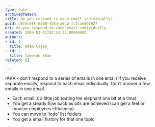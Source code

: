```yaml
---
type: rule
archivedreason: 
title: Do you respond to each email individually?
guid: d07dc6ff-6509-436d-a0cb-fc1cae50f627
uri: do-you-respond-to-each-email-individually
created: 2009-03-31T02:14:33.0000000Z
authors:
- id: 1
  title: Adam Cogan
- id: 2
  title: Cameron Shaw
related: []

---
```


(AKA - don't respond to a series of emails in one email) If you receive separate emails, respond to each email individually. Don't answer a few emails in one email.

* Each email is a little job (eating the elephant one bit at a time)<br>
* You get a steady flow back as bits are achieved (can get a feel or monitor employees efficiency)<br>
* You can move to 'todo' list folders<br>
* You get a email history for that one topic


<!--endintro-->
